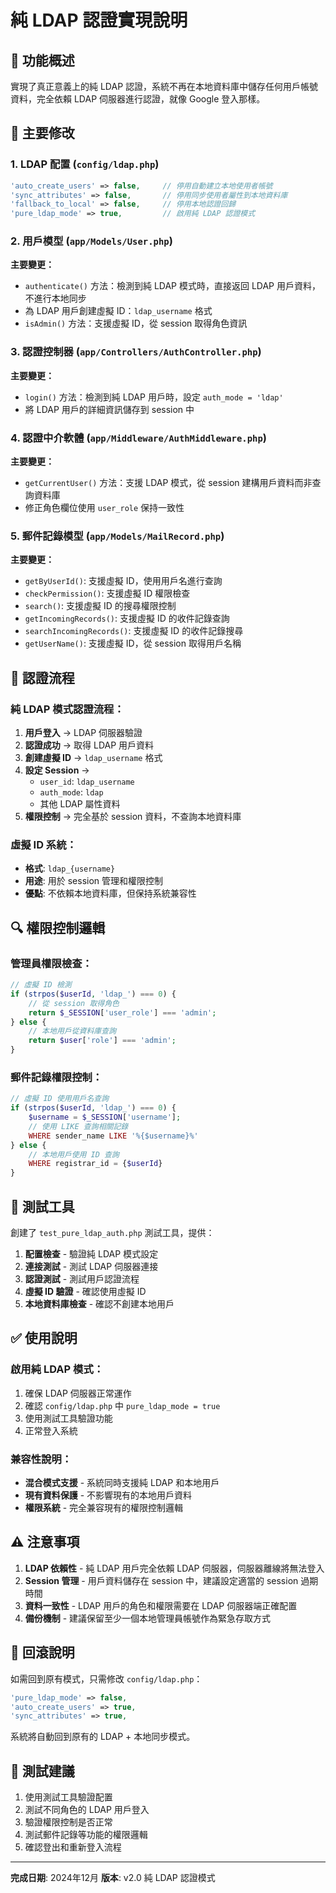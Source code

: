 # 純 LDAP 認證實現說明

## 🎯 功能概述

實現了真正意義上的純 LDAP 認證，系統不再在本地資料庫中儲存任何用戶帳號資料，完全依賴 LDAP 伺服器進行認證，就像 Google 登入那樣。

## 🔧 主要修改

### 1. LDAP 配置 (`config/ldap.php`)

```php
'auto_create_users' => false,     // 停用自動建立本地使用者帳號
'sync_attributes' => false,       // 停用同步使用者屬性到本地資料庫
'fallback_to_local' => false,     // 停用本地認證回歸
'pure_ldap_mode' => true,         // 啟用純 LDAP 認證模式
```

### 2. 用戶模型 (`app/Models/User.php`)

**主要變更：**
- `authenticate()` 方法：檢測到純 LDAP 模式時，直接返回 LDAP 用戶資料，不進行本地同步
- 為 LDAP 用戶創建虛擬 ID：`ldap_username` 格式
- `isAdmin()` 方法：支援虛擬 ID，從 session 取得角色資訊

### 3. 認證控制器 (`app/Controllers/AuthController.php`)

**主要變更：**
- `login()` 方法：檢測到純 LDAP 用戶時，設定 `auth_mode = 'ldap'`
- 將 LDAP 用戶的詳細資訊儲存到 session 中

### 4. 認證中介軟體 (`app/Middleware/AuthMiddleware.php`)

**主要變更：**
- `getCurrentUser()` 方法：支援 LDAP 模式，從 session 建構用戶資料而非查詢資料庫
- 修正角色欄位使用 `user_role` 保持一致性

### 5. 郵件記錄模型 (`app/Models/MailRecord.php`)

**主要變更：**
- `getByUserId()`: 支援虛擬 ID，使用用戶名進行查詢
- `checkPermission()`: 支援虛擬 ID 權限檢查
- `search()`: 支援虛擬 ID 的搜尋權限控制
- `getIncomingRecords()`: 支援虛擬 ID 的收件記錄查詢
- `searchIncomingRecords()`: 支援虛擬 ID 的收件記錄搜尋
- `getUserName()`: 支援虛擬 ID，從 session 取得用戶名稱

## 🔄 認證流程

### 純 LDAP 模式認證流程：

1. **用戶登入** → LDAP 伺服器驗證
2. **認證成功** → 取得 LDAP 用戶資料
3. **創建虛擬 ID** → `ldap_username` 格式
4. **設定 Session** → 
   - `user_id`: `ldap_username`
   - `auth_mode`: `ldap`
   - 其他 LDAP 屬性資料
5. **權限控制** → 完全基於 session 資料，不查詢本地資料庫

### 虛擬 ID 系統：

- **格式**: `ldap_{username}`
- **用途**: 用於 session 管理和權限控制
- **優點**: 不依賴本地資料庫，但保持系統兼容性

## 🔍 權限控制邏輯

### 管理員權限檢查：
```php
// 虛擬 ID 檢測
if (strpos($userId, 'ldap_') === 0) {
    // 從 session 取得角色
    return $_SESSION['user_role'] === 'admin';
} else {
    // 本地用戶從資料庫查詢
    return $user['role'] === 'admin';
}
```

### 郵件記錄權限控制：
```php
// 虛擬 ID 使用用戶名查詢
if (strpos($userId, 'ldap_') === 0) {
    $username = $_SESSION['username'];
    // 使用 LIKE 查詢相關記錄
    WHERE sender_name LIKE '%{$username}%'
} else {
    // 本地用戶使用 ID 查詢
    WHERE registrar_id = {$userId}
}
```

## 🧪 測試工具

創建了 `test_pure_ldap_auth.php` 測試工具，提供：

1. **配置檢查** - 驗證純 LDAP 模式設定
2. **連接測試** - 測試 LDAP 伺服器連接
3. **認證測試** - 測試用戶認證流程
4. **虛擬 ID 驗證** - 確認使用虛擬 ID
5. **本地資料庫檢查** - 確認不創建本地用戶

## ✅ 使用說明

### 啟用純 LDAP 模式：

1. 確保 LDAP 伺服器正常運作
2. 確認 `config/ldap.php` 中 `pure_ldap_mode = true`
3. 使用測試工具驗證功能
4. 正常登入系統

### 兼容性說明：

- **混合模式支援** - 系統同時支援純 LDAP 和本地用戶
- **現有資料保護** - 不影響現有的本地用戶資料
- **權限系統** - 完全兼容現有的權限控制邏輯

## ⚠️ 注意事項

1. **LDAP 依賴性** - 純 LDAP 用戶完全依賴 LDAP 伺服器，伺服器離線將無法登入
2. **Session 管理** - 用戶資料儲存在 session 中，建議設定適當的 session 過期時間
3. **資料一致性** - LDAP 用戶的角色和權限需要在 LDAP 伺服器端正確配置
4. **備份機制** - 建議保留至少一個本地管理員帳號作為緊急存取方式

## 🔄 回滾說明

如需回到原有模式，只需修改 `config/ldap.php`：

```php
'pure_ldap_mode' => false,
'auto_create_users' => true,
'sync_attributes' => true,
```

系統將自動回到原有的 LDAP + 本地同步模式。

## 📝 測試建議

1. 使用測試工具驗證配置
2. 測試不同角色的 LDAP 用戶登入
3. 驗證權限控制是否正常
4. 測試郵件記錄等功能的權限邏輯
5. 確認登出和重新登入流程

---

**完成日期**: 2024年12月
**版本**: v2.0 純 LDAP 認證模式 